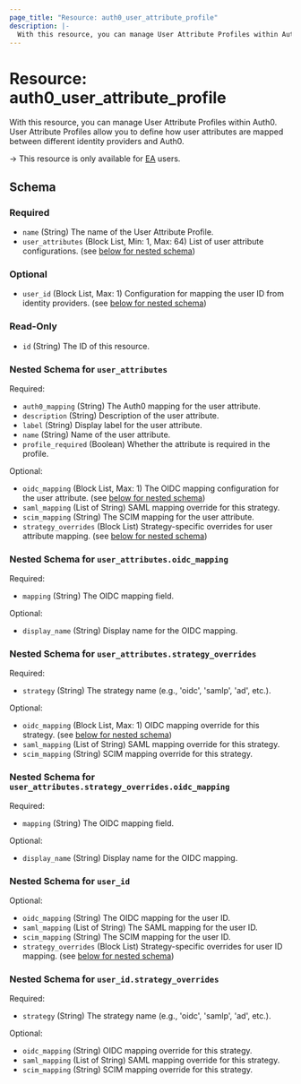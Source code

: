 ```yaml
---
page_title: "Resource: auth0_user_attribute_profile"
description: |-
  With this resource, you can manage User Attribute Profiles within Auth0. User Attribute Profiles allow you to define how user attributes are mapped between different identity providers and Auth0.
---
```


# Resource: auth0_user_attribute_profile

With this resource, you can manage User Attribute Profiles within Auth0. User Attribute Profiles allow you to define how user attributes are mapped between different identity providers and Auth0.

-> This resource is only available for [EA](https://auth0.com/docs/troubleshoot/product-lifecycle/product-release-stages#early-access) users.



<!-- schema generated by tfplugindocs -->
## Schema

### Required

- `name` (String) The name of the User Attribute Profile.
- `user_attributes` (Block List, Min: 1, Max: 64) List of user attribute configurations. (see [below for nested schema](#nestedblock--user_attributes))

### Optional

- `user_id` (Block List, Max: 1) Configuration for mapping the user ID from identity providers. (see [below for nested schema](#nestedblock--user_id))

### Read-Only

- `id` (String) The ID of this resource.

<a id="nestedblock--user_attributes"></a>
### Nested Schema for `user_attributes`

Required:

- `auth0_mapping` (String) The Auth0 mapping for the user attribute.
- `description` (String) Description of the user attribute.
- `label` (String) Display label for the user attribute.
- `name` (String) Name of the user attribute.
- `profile_required` (Boolean) Whether the attribute is required in the profile.

Optional:

- `oidc_mapping` (Block List, Max: 1) The OIDC mapping configuration for the user attribute. (see [below for nested schema](#nestedblock--user_attributes--oidc_mapping))
- `saml_mapping` (List of String) SAML mapping override for this strategy.
- `scim_mapping` (String) The SCIM mapping for the user attribute.
- `strategy_overrides` (Block List) Strategy-specific overrides for user attribute mapping. (see [below for nested schema](#nestedblock--user_attributes--strategy_overrides))

<a id="nestedblock--user_attributes--oidc_mapping"></a>
### Nested Schema for `user_attributes.oidc_mapping`

Required:

- `mapping` (String) The OIDC mapping field.

Optional:

- `display_name` (String) Display name for the OIDC mapping.


<a id="nestedblock--user_attributes--strategy_overrides"></a>
### Nested Schema for `user_attributes.strategy_overrides`

Required:

- `strategy` (String) The strategy name (e.g., 'oidc', 'samlp', 'ad', etc.).

Optional:

- `oidc_mapping` (Block List, Max: 1) OIDC mapping override for this strategy. (see [below for nested schema](#nestedblock--user_attributes--strategy_overrides--oidc_mapping))
- `saml_mapping` (List of String) SAML mapping override for this strategy.
- `scim_mapping` (String) SCIM mapping override for this strategy.

<a id="nestedblock--user_attributes--strategy_overrides--oidc_mapping"></a>
### Nested Schema for `user_attributes.strategy_overrides.oidc_mapping`

Required:

- `mapping` (String) The OIDC mapping field.

Optional:

- `display_name` (String) Display name for the OIDC mapping.




<a id="nestedblock--user_id"></a>
### Nested Schema for `user_id`

Optional:

- `oidc_mapping` (String) The OIDC mapping for the user ID.
- `saml_mapping` (List of String) The SAML mapping for the user ID.
- `scim_mapping` (String) The SCIM mapping for the user ID.
- `strategy_overrides` (Block List) Strategy-specific overrides for user ID mapping. (see [below for nested schema](#nestedblock--user_id--strategy_overrides))

<a id="nestedblock--user_id--strategy_overrides"></a>
### Nested Schema for `user_id.strategy_overrides`

Required:

- `strategy` (String) The strategy name (e.g., 'oidc', 'samlp', 'ad', etc.).

Optional:

- `oidc_mapping` (String) OIDC mapping override for this strategy.
- `saml_mapping` (List of String) SAML mapping override for this strategy.
- `scim_mapping` (String) SCIM mapping override for this strategy.


